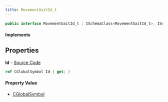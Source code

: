 ```yaml
---
title: MovementGaitId_t
---
```


```csharp
public interface MovementGaitId_t : ISchemaClass<MovementGaitId_t>, ISchemaField, ISchemaClass, INativeHandle
```

#### Implements

## Properties

**Id** - [Source Code](https://github.com/swiftly-solution/swiftlys2/blob/master/managed/src/SwiftlyS2.Generated/Schemas/Interfaces/MovementGaitId_t.cs#L16)

```csharp
ref CGlobalSymbol Id { get; }
```

#### Property Value

- [CGlobalSymbol](/docs/api/shared/natives/cglobalsymbol)

